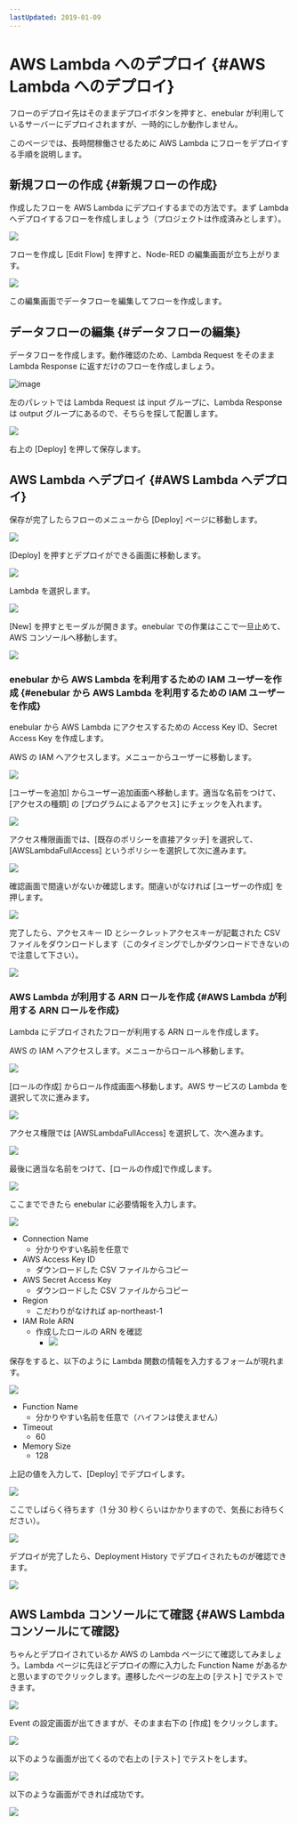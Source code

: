 ```yaml
---
lastUpdated: 2019-01-09
---
```


# AWS Lambda へのデプロイ {#AWS Lambda へのデプロイ}

フローのデプロイ先はそのままデプロイボタンを押すと、enebular が利用しているサーバーにデプロイされますが、一時的にしか動作しません。

このページでは、長時間稼働させるために AWS Lambda にフローをデプロイする手順を説明します。

## 新規フローの作成 {#新規フローの作成}

作成したフローを AWS Lambda にデプロイするまでの方法です。まず Lambda へデプロイするフローを作成しましょう（プロジェクトは作成済みとします）。

![](https://i.gyazo.com/43daa8adfa160e0db4723a6cb62ec6aa.png)

フローを作成し [Edit Flow] を押すと、Node-RED の編集画面が立ち上がります。

![](https://i.gyazo.com/53824241d584d099aa810e6b3cbab645.png)

この編集画面でデータフローを編集してフローを作成します。

## データフローの編集 {#データフローの編集}

データフローを作成します。動作確認のため、Lambda Request をそのまま Lambda Response に返すだけのフローを作成しましょう。

![image](../../../_asset/images/Deploy/DeployFlow/Lambda/deploy-deployflow-lambda_03.png)

左のパレットでは Lambda Request は input グループに、Lambda Response は output グループにあるので、そちらを探して配置します。

![](https://i.gyazo.com/b474a682aefc4cef62650b0e883f354c.png)

右上の [Deploy] を押して保存します。

## AWS Lambda へデプロイ {#AWS Lambda へデプロイ}

保存が完了したらフローのメニューから [Deploy] ページに移動します。

![](https://i.gyazo.com/6d8611cac4c92473225ebfca7ded8c57.png)

[Deploy] を押すとデプロイができる画面に移動します。

![](https://i.gyazo.com/88e68c4779864cf8c6f24f6262575e4b.png)

Lambda を選択します。

![](https://i.gyazo.com/edc9714f15afec8911f67f31cf7141bd.png)

[New] を押すとモーダルが開きます。enebular での作業はここで一旦止めて、AWS コンソールへ移動します。

![](https://i.gyazo.com/3478881bcdb98b1319141df71eed2dd8.png)

### enebular から AWS Lambda を利用するための IAM ユーザーを作成 {#enebular から AWS Lambda を利用するための IAM ユーザーを作成}

enebular から AWS Lambda にアクセスするための Access Key ID、Secret Access Key を作成します。

AWS の IAM へアクセスします。メニューからユーザーに移動します。

![](https://i.gyazo.com/79aaba133f5999e6c0dd928de6160b1e.png)

[ユーザーを追加] からユーザー追加画面へ移動します。適当な名前をつけて、[アクセスの種類] の [プログラムによるアクセス] にチェックを入れます。

![](https://i.gyazo.com/e27793a2531fdfbda175d9c49730045b.png)

アクセス権限画面では、[既存のポリシーを直接アタッチ] を選択して、[AWSLambdaFullAccess] というポリシーを選択して次に進みます。

![](https://i.gyazo.com/4703b6374d892bffe9ae076a3f80e3ba.png)

確認画面で間違いがないか確認します。間違いがなければ [ユーザーの作成] を押します。

![](https://i.gyazo.com/698db8ca97dac1ab15e2baf2e579c4b1.png)

完了したら、アクセスキー ID とシークレットアクセスキーが記載された CSV ファイルをダウンロードします（このタイミングでしかダウンロードできないので注意して下さい）。

![](https://i.gyazo.com/f5fcc974b529a26f42b360d878519f56.png)

### AWS Lambda が利用する ARN ロールを作成 {#AWS Lambda が利用する ARN ロールを作成}

Lambda にデプロイされたフローが利用する ARN ロールを作成します。

AWS の IAM へアクセスします。メニューからロールへ移動します。

![](https://i.gyazo.com/fbf3fd00c52c35efa228e6d3f7bbc4f4.png)

[ロールの作成] からロール作成画面へ移動します。AWS サービスの Lambda を選択して次に進みます。

![](https://i.gyazo.com/2866c4068bc8ae97d82cb389c788d72d.png)

アクセス権限では [AWSLambdaFullAccess] を選択して、次へ進みます。

![](https://i.gyazo.com/9378d9962411cd94e35b2c80f4fdccd2.png)

最後に適当な名前をつけて、[ロールの作成]で作成します。

![](https://i.gyazo.com/db850bc23be8fffdd908a01344c564da.png)

ここまでできたら enebular に必要情報を入力します。

![](https://i.gyazo.com/9156cff5e218fccc78c9a3734e51cb4e.png)

- Connection Name
  - 分かりやすい名前を任意で
- AWS Access Key ID
  - ダウンロードした CSV ファイルからコピー
- AWS Secret Access Key
  - ダウンロードした CSV ファイルからコピー
- Region
  - こだわりがなければ ap-northeast-1
- IAM Role ARN
  - 作成したロールの ARN を確認
    - ![](https://i.gyazo.com/560971bd75cbdc147f990571798969c2.png)

保存をすると、以下のように Lambda 関数の情報を入力するフォームが現れます。

![](https://i.gyazo.com/d89fd1efd0a174c8b223c1367c9557e6.png)

- Function Name
  - 分かりやすい名前を任意で（ハイフンは使えません）
- Timeout
  - 60
- Memory Size
  - 128

上記の値を入力して、[Deploy] でデプロイします。

![](https://i.gyazo.com/1cc9f0b2f920449f42f0911c31ff326d.png)

ここでしばらく待ちます（1 分 30 秒くらいはかかりますので、気長にお待ちください）。

![](https://i.gyazo.com/34b178154e86ccf151a88351f83db6c6.png)

デプロイが完了したら、Deployment History でデプロイされたものが確認できます。

![](https://i.gyazo.com/f4d810f405533c474b85d3660156de3e.png)


## AWS Lambda コンソールにて確認 {#AWS Lambda コンソールにて確認}

ちゃんとデプロイされているか AWS の Lambda ページにて確認してみましょう。Lambda ページに先ほどデプロイの際に入力した Function Name があるかと思いますのでクリックします。遷移したページの左上の [テスト] でテストできます。

![](https://i.gyazo.com/abc367b41a1ef3305f1b65a1cb295801.png)

Event の設定画面が出てきますが、そのまま右下の [作成] をクリックします。

![](https://i.gyazo.com/a6c80233ddb2e0fab1f2f0bd49fd18c9.png)

以下のような画面が出てくるので右上の [テスト] でテストをします。

![](https://i.gyazo.com/2c5ed3a4ef1cfb4c92cb861f268f54db.png)

以下のような画面ができれば成功です。

![](https://i.gyazo.com/5cb4e07f00b84d231120fefc2e6e4c81.png)
